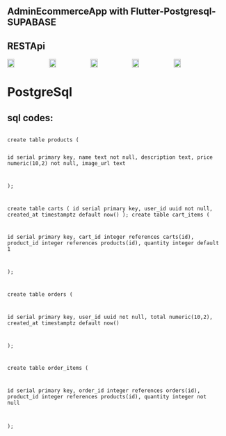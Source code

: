 ## AdminEcommerceApp with Flutter-Postgresql-SUPABASE 
## RESTApi


<div style="display: flex; gap: 5px;">
  <img src="https://github.com/user-attachments/assets/3e686c38-186c-411d-9f51-94fcb7ab7529" style="width:18%;" />
  <img src="https://github.com/user-attachments/assets/21444645-df7c-452d-beda-539717f17696" style="width:18%;" />
  <img src="https://github.com/user-attachments/assets/d978ceec-0df0-426b-b078-ef1bca99e636" style="width:18%;" />
  <img src="https://github.com/user-attachments/assets/95cbf88c-a7cd-4a40-b7c8-5092dcc2850b" style="width:18%;" />
  <img src="https://github.com/user-attachments/assets/21fabea0-51d3-4d14-ad53-e440eba4bdaa" style="width:18%;" />
</div>


# PostgreSql
## sql codes: 

<code>
create table products (

  id          serial primary key,
  name        text        not null,
  description text,
  price       numeric(10,2) not null,
  image_url   text

);


create table carts (
  id          serial primary key,
  user_id     uuid        not null,
  created_at  timestamptz default now()
);
create table cart_items (

  id          serial primary key,
  cart_id     integer     references carts(id),
  product_id  integer     references products(id),
  quantity    integer     default 1

);

create table orders (

  id          serial primary key,
  user_id     uuid      not null,
  total       numeric(10,2),
  created_at  timestamptz default now()

);

create table order_items (

  id          serial primary key,
  order_id    integer    references orders(id),
  product_id  integer    references products(id),
  quantity    integer    not null

);
</code>




